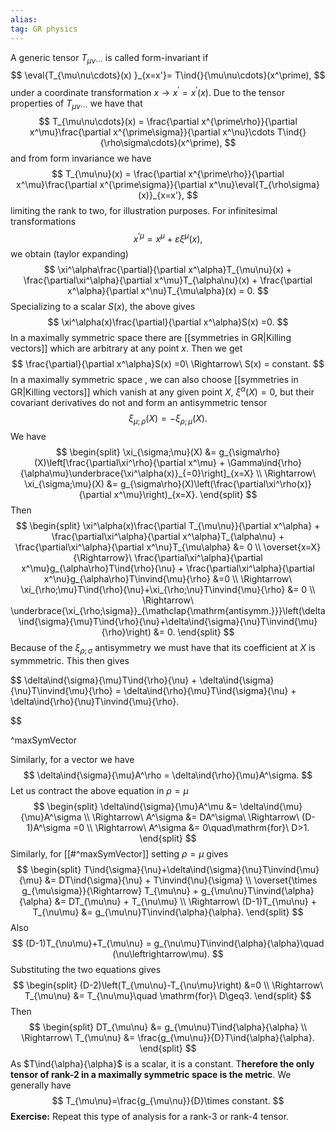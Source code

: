 ```yaml
---
alias:
tag: GR physics
---
```



A generic tensor $T_{\mu\nu\cdots}$ is called form-invariant if
$$
    \eval{T_{\mu\nu\cdots}(x) }_{x=x'}= T\ind{}{\mu\nu\cdots}(x^\prime),
$$
under a coordinate transformation $x\to x^\prime = x^\prime(x)$. Due to the tensor properties of $T_{\mu\nu\cdots}$ we have that
$$
    T_{\mu\nu\cdots}(x) = \frac{\partial x^{\prime\rho}}{\partial x^\mu}\frac{\partial x^{\prime\sigma}}{\partial x^\nu}\cdots T\ind{}{\rho\sigma\cdots}(x^\prime),
$$
and from form invariance we have
$$
    T_{\mu\nu}(x) = \frac{\partial x^{\prime\rho}}{\partial x^\mu}\frac{\partial x^{\prime\sigma}}{\partial x^\nu}\eval{T_{\rho\sigma}(x)}_{x=x'},
$$
limiting the rank to two, for illustration purposes. For infinitesimal transformations
$$
    x^{\prime\mu} = x^\mu + \varepsilon\xi^\mu(x),
$$
we obtain (taylor expanding)
$$
    \xi^\alpha\frac{\partial}{\partial x^\alpha}T_{\mu\nu}(x) + \frac{\partial\xi^\alpha}{\partial x^\mu}T_{\alpha\nu}(x) + \frac{\partial x^\alpha}{\partial x^\nu}T_{\mu\alpha}(x) = 0.
$$
Specializing to a scalar $S(x)$, the above gives
$$
    \xi^\alpha(x)\frac{\partial}{\partial x^\alpha}S(x) =0.
$$
In a maximally symmetric space there are [[symmetries in GR|Killing vectors]] which are arbitrary at any point $x$. Then we get
$$
    \frac{\partial}{\partial x^\alpha}S(x) =0\ \Rightarrow\ S(x) = constant.
$$
In a maximally symmetric space , we can also choose [[symmetries in GR|Killing vectors]] which vanish at any given point $X$, $\xi^\alpha(X)=0$, but their covariant derivatives do not and form an antisymmetric tensor
$$
    \xi_{\mu;\rho}(X)=-\xi_{\rho;\mu}(X).
$$
We have
$$
\begin{split}
    \xi_{\sigma;\mu}(X) &= g_{\sigma\rho}(X)\left[\frac{\partial\xi^\rho}{\partial x^\mu} + \Gamma\ind{\rho}{\alpha\mu}\underbrace{\xi^\alpha(x)}_{=0}\right]_{x=X} \\
    \Rightarrow\ \xi_{\sigma;\mu}(X) &= g_{\sigma\rho}(X)\left(\frac{\partial\xi^\rho(x)}{\partial x^\mu}\right)_{x=X}.
\end{split}
$$
Then
$$
\begin{split}
    \xi^\alpha(x)\frac{\partial T_{\mu\nu}}{\partial x^\alpha} + \frac{\partial\xi^\alpha}{\partial x^\alpha}T_{\alpha\nu} + \frac{\partial\xi^\alpha}{\partial x^\nu}T_{\mu\alpha} &= 0 \\
    \overset{x=X}{\Rightarrow}\ \frac{\partial\xi^\alpha}{\partial x^\mu}g_{\alpha\rho}T\ind{\rho}{\nu} + \frac{\partial\xi^\alpha}{\partial x^\nu}g_{\alpha\rho}T\invind{\mu}{\rho} &=0 \\
    \Rightarrow\ \xi_{\rho;\mu}T\ind{\rho}{\nu}+\xi_{\rho;\nu}T\invind{\mu}{\rho} &= 0 \\
    \Rightarrow\ \underbrace{\xi_{\rho;\sigma}}_{\mathclap{\mathrm{antisymm.}}}\left(\delta\ind{\sigma}{\mu}T\ind{\rho}{\nu}+\delta\ind{\sigma}{\nu}T\invind{\mu}{\rho}\right) &= 0.
\end{split}
$$
Because of the $\xi_{\rho;\sigma}$ antisymmetry we must have that its coefficient at $X$ is symmmetric. This then gives

$$
    \delta\ind{\sigma}{\mu}T\ind{\rho}{\nu} + \delta\ind{\sigma}{\nu}T\invind{\mu}{\rho} = \delta\ind{\rho}{\mu}T\ind{\sigma}{\nu} + \delta\ind{\rho}{\nu}T\invind{\mu}{\rho}.

$$

^maxSymVector

Similarly, for a vector we have
$$
    \delta\ind{\sigma}{\mu}A^\rho = \delta\ind{\rho}{\mu}A^\sigma.
$$
Let us contract the above equation in $\rho=\mu$
$$
\begin{split}
    \delta\ind{\sigma}{\mu}A^\mu &= \delta\ind{\mu}{\mu}A^\sigma \\
    \Rightarrow\ A^\sigma &= DA^\sigma\ \Rightarrow\ (D-1)A^\sigma =0 \\
    \Rightarrow\ A^\sigma &= 0\quad\mathrm{for}\ D>1.
\end{split}
$$
Similarly, for [[#^maxSymVector]] setting $\rho=\mu$ gives
$$
\begin{split}
    T\ind{\sigma}{\nu}+\delta\ind{\sigma}{\nu}T\invind{\mu}{\mu} &= DT\ind{\sigma}{\nu} + T\invind{\nu}{\sigma} \\
    \overset{\times g_{\mu\sigma}}{\Rightarrow} T_{\mu\nu} + g_{\mu\nu}T\invind{\alpha}{\alpha} &= DT_{\mu\nu} + T_{\nu\mu} \\
    \Rightarrow\ (D-1)T_{\mu\nu} + T_{\nu\mu} &= g_{\mu\nu}T\invind{\alpha}{\alpha}.
\end{split}
$$
Also 
$$
    (D-1)T_{\nu\mu}+T_{\mu\nu} = g_{\nu\mu}T\invind{\alpha}{\alpha}\quad (\nu\leftrightarrow\mu).
$$
Substituting the two equations gives
$$
\begin{split}
    (D-2)\left(T_{\mu\nu}-T_{\nu\mu}\right) &=0 \\
    \Rightarrow\ T_{\mu\nu} &= T_{\nu\mu}\quad \mathrm{for}\ D\geq3.
\end{split}
$$
Then 
$$
\begin{split}
    DT_{\mu\nu} &= g_{\mu\nu}T\ind{\alpha}{\alpha} \\
    \Rightarrow\ T_{\mu\nu} &= \frac{g_{\mu\nu}}{D}T\ind{\alpha}{\alpha}.
\end{split}
$$
As $T\ind{\alpha}{\alpha}$ is a scalar, it is a constant. T**herefore the only tensor of rank-2 in a maximally symmetric space is the metric**. We generally have
$$
    T_{\mu\nu}=\frac{g_{\mu\nu}}{D}\times constant.
$$
**Exercise:** Repeat this type of analysis for a rank-3 or rank-4 tensor.
